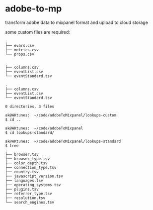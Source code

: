 # adobe-to-mp
 transform adobe data to mixpanel format and upload to cloud storage


some custom files are required:

```
.
├── evars.csv
├── metrics.csv
└── props.csv
```

```
.
├── columns.csv
├── eventList.csv
└── eventStandard.tsv
```

```
.
├── columns.csv
├── eventList.csv
└── eventStandard.tsv

0 directories, 3 files

ak@AKtunes:  ~/code/adobeToMixpanel/lookups-custom
$ cd ..

ak@AKtunes:  ~/code/adobeToMixpanel
$ cd lookups-standard/

ak@AKtunes:  ~/code/adobeToMixpanel/lookups-standard
$ tree
.
├── browser.tsv
├── browser_type.tsv
├── color_depth.tsv
├── connection_type.tsv
├── country.tsv
├── javascript_version.tsv
├── languages.tsv
├── operating_systems.tsv
├── plugins.tsv
├── referrer_type.tsv
├── resolution.tsv
└── search_engines.tsv
```